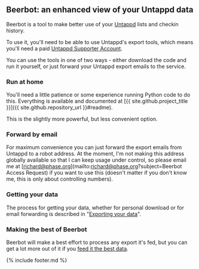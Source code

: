---
---
## Beerbot: an enhanced view of your Untappd data

Beerbot is a tool to make better use of your [Untappd](https://untappd.com/) lists and checkin history.

To use it, you'll need to be able to use Untappd's export tools, which means you'll need a paid 
[Untappd Supporter Account](https://untappd.com/supporter).

You can use the tools in one of two ways - either download the code and run it yourself, or just forward your 
Untappd export emails to the service.

### Run at home
You'll need a little patience or some experience running Python code to do this. Everything is available and documented
at [{{ site.github.project_title }}]({{ site.github.repository_url }}#readme).

This is the slightly more powerful, but less convenient option.

### Forward by email
For maximum convenience you can just forward the export emails from Untappd to a robot address. 
At the moment, I'm not making this address globally available so that I can keep usage under control, 
so please email me at [richard@phase.org](mailto:richard@phase.org?subject=Beerbot Access Request) if you want to use 
this (doesn't matter if you don't know me, this is only about controlling numbers).

### Getting your data

The process for getting your data, whether for personal download or for email forwarding is described in 
"[Exporting your data](exporting.md)". 

### Making the best of Beerbot

Beerbot will make a best effort to process any export it's fed, but you can get a lot more out of it if you
[feed it the best data](feedingBeerbot.md).


{% include footer.md %}